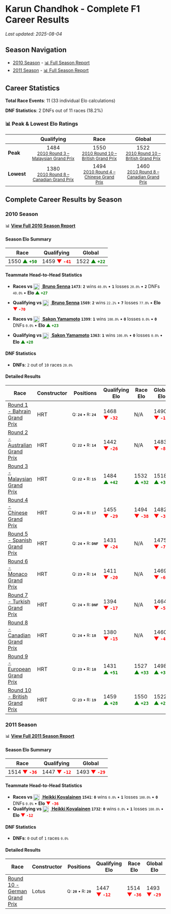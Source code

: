 # Karun Chandhok - Complete F1 Career Results

*Last updated: 2025-08-04*

## Season Navigation

- [2010 Season](#2010-season) - [📊 Full Season Report](../seasons/2010-season-report)
- [2011 Season](#2011-season) - [📊 Full Season Report](../seasons/2011-season-report)

## Career Statistics

**Total Race Events**: 11 (33 individual Elo calculations)

**DNF Statistics**: 2 DNFs out of 11 races (18.2%)

### 📊 Peak & Lowest Elo Ratings

| &nbsp; | Qualifying | Race | Global |
|-------|------------|------|--------|
| **Peak** | <center> 1484 <br/><small> [2010 Round 3 – Malaysian Grand Prix](../seasons/2010-season-report#round-3-malaysian-grand-prix) </small></center> | <center> 1550 <br/><small> [2010 Round 10 – British Grand Prix](../seasons/2010-season-report#round-10-british-grand-prix) </small></center> | <center> 1522  <br/><small> [2010 Round 10 – British Grand Prix](../seasons/2010-season-report#round-10-british-grand-prix) </small></center> |
| **Lowest** | <center> 1380 <br/><small> [2010 Round 8 – Canadian Grand Prix](../seasons/2010-season-report#round-8-canadian-grand-prix) </small></center> | <center> 1494 <br/><small> [2010 Round 4 – Chinese Grand Prix](../seasons/2010-season-report#round-4-chinese-grand-prix) </small></center> | <center> 1460 <br/><small> [2010 Round 8 – Canadian Grand Prix](../seasons/2010-season-report#round-8-canadian-grand-prix) </small></center> |


## Complete Career Results by Season

### 2010 Season

📊 **[View Full 2010 Season Report](../seasons/2010-season-report)**

#### Season Elo Summary

| Race | Qualifying | Global |
|------|------------|--------|
| 1550 **<span style="color: green;">▲&nbsp;`+50`</span>** | 1459 **<span style="color: red;">▼&nbsp;`-41`</span>** | 1522 **<span style="color: green;">▲&nbsp;`+22`</span>** |

#### Teammate Head-to-Head Statistics

- **Races vs [<img src="https://upload.wikimedia.org/wikipedia/commons/0/05/Flag_of_Brazil.svg" alt="Brazil" width="20" height="auto" style="vertical-align: middle; margin-right: 5px;" onerror="this.outerHTML='🇧🇷'; this.style.marginRight='5px';"/> Bruno Senna](bruno-senna) `1473`**: **`2`** wins <small>`40.0%`</small> • **`1`** losses <small>`20.0%`</small> • **`2`** DNFs <small>`40.0%`</small> • **Elo <span style="color: green;">▲&nbsp;`+27`</span>**
- **Qualifying vs [<img src="https://upload.wikimedia.org/wikipedia/commons/0/05/Flag_of_Brazil.svg" alt="Brazil" width="20" height="auto" style="vertical-align: middle; margin-right: 5px;" onerror="this.outerHTML='🇧🇷'; this.style.marginRight='5px';"/> Bruno Senna](bruno-senna) `1569`**: **`2`** wins <small>`22.2%`</small> • **`7`** losses <small>`77.8%`</small> • **Elo <span style="color: red;">▼&nbsp;`-70`</span>**

- **Races vs [<img src="https://upload.wikimedia.org/wikipedia/commons/9/9e/Flag_of_Japan.svg" alt="Japan" width="20" height="auto" style="vertical-align: middle; margin-right: 5px;" onerror="this.outerHTML='🇯🇵'; this.style.marginRight='5px';"/> Sakon Yamamoto](sakon-yamamoto) `1399`**: **`1`** wins <small>`100.0%`</small> • **`0`** losses <small>`0.0%`</small> • **`0`** DNFs <small>`0.0%`</small> • **Elo <span style="color: green;">▲&nbsp;`+23`</span>**
- **Qualifying vs [<img src="https://upload.wikimedia.org/wikipedia/commons/9/9e/Flag_of_Japan.svg" alt="Japan" width="20" height="auto" style="vertical-align: middle; margin-right: 5px;" onerror="this.outerHTML='🇯🇵'; this.style.marginRight='5px';"/> Sakon Yamamoto](sakon-yamamoto) `1363`**: **`1`** wins <small>`100.0%`</small> • **`0`** losses <small>`0.0%`</small> • **Elo <span style="color: green;">▲&nbsp;`+28`</span>**

#### DNF Statistics

- **DNFs**: `2` out of `10` races <small>`20.0%`</small>

#### Detailed Results

| Race | Constructor | Positions | Qualifying Elo | Race Elo | Global Elo | Teammate |
|------|-------------|-----------|----------------|----------|------------|----------|
| [Round 1 - Bahrain Grand Prix](../seasons/2010-season-report#round-1-bahrain-grand-prix) | HRT | <small>Q:&nbsp;**`24`**&nbsp;•&nbsp;R:&nbsp;**`24`**</small> | 1468 **<span style="color: red;">▼&nbsp;`-32`</span>** | N/A | 1490 **<span style="color: red;">▼&nbsp;`-10`</span>** | [<img src="https://upload.wikimedia.org/wikipedia/commons/0/05/Flag_of_Brazil.svg" alt="Brazil" width="20" height="auto" style="vertical-align: middle; margin-right: 5px;" onerror="this.outerHTML='🇧🇷'; this.style.marginRight='5px';"/> Bruno Senna](bruno-senna)<br/><small>Q:&nbsp;**`23`**&nbsp;•&nbsp;R:&nbsp;**`DNF`**</small> |
| [Round 2 - Australian Grand Prix](../seasons/2010-season-report#round-2-australian-grand-prix) | HRT | <small>Q:&nbsp;**`22`**&nbsp;•&nbsp;R:&nbsp;**`14`**</small> | 1442 **<span style="color: red;">▼&nbsp;`-26`</span>** | N/A | 1483 **<span style="color: red;">▼&nbsp;`-8`</span>** | [<img src="https://upload.wikimedia.org/wikipedia/commons/0/05/Flag_of_Brazil.svg" alt="Brazil" width="20" height="auto" style="vertical-align: middle; margin-right: 5px;" onerror="this.outerHTML='🇧🇷'; this.style.marginRight='5px';"/> Bruno Senna](bruno-senna)<br/><small>Q:&nbsp;**`21`**&nbsp;•&nbsp;R:&nbsp;**`DNF`**</small> |
| [Round 3 - Malaysian Grand Prix](../seasons/2010-season-report#round-3-malaysian-grand-prix) | HRT | <small>Q:&nbsp;**`22`**&nbsp;•&nbsp;R:&nbsp;**`15`**</small> | 1484 **<span style="color: green;">▲&nbsp;`+42`</span>** | 1532 **<span style="color: green;">▲&nbsp;`+32`</span>** | 1518 **<span style="color: green;">▲&nbsp;`+35`</span>** | [<img src="https://upload.wikimedia.org/wikipedia/commons/0/05/Flag_of_Brazil.svg" alt="Brazil" width="20" height="auto" style="vertical-align: middle; margin-right: 5px;" onerror="this.outerHTML='🇧🇷'; this.style.marginRight='5px';"/> Bruno Senna](bruno-senna)<br/><small>Q:&nbsp;**`23`**&nbsp;•&nbsp;R:&nbsp;**`16`**</small> |
| [Round 4 - Chinese Grand Prix](../seasons/2010-season-report#round-4-chinese-grand-prix) | HRT | <small>Q:&nbsp;**`24`**&nbsp;•&nbsp;R:&nbsp;**`17`**</small> | 1455 **<span style="color: red;">▼&nbsp;`-29`</span>** | 1494 **<span style="color: red;">▼&nbsp;`-38`</span>** | 1482 **<span style="color: red;">▼&nbsp;`-35`</span>** | [<img src="https://upload.wikimedia.org/wikipedia/commons/0/05/Flag_of_Brazil.svg" alt="Brazil" width="20" height="auto" style="vertical-align: middle; margin-right: 5px;" onerror="this.outerHTML='🇧🇷'; this.style.marginRight='5px';"/> Bruno Senna](bruno-senna)<br/><small>Q:&nbsp;**`23`**&nbsp;•&nbsp;R:&nbsp;**`16`**</small> |
| [Round 5 - Spanish Grand Prix](../seasons/2010-season-report#round-5-spanish-grand-prix) | HRT | <small>Q:&nbsp;**`24`**&nbsp;•&nbsp;R:&nbsp;**`DNF`**</small> | 1431 **<span style="color: red;">▼&nbsp;`-24`</span>** | N/A | 1475 **<span style="color: red;">▼&nbsp;`-7`</span>** | [<img src="https://upload.wikimedia.org/wikipedia/commons/0/05/Flag_of_Brazil.svg" alt="Brazil" width="20" height="auto" style="vertical-align: middle; margin-right: 5px;" onerror="this.outerHTML='🇧🇷'; this.style.marginRight='5px';"/> Bruno Senna](bruno-senna)<br/><small>Q:&nbsp;**`21`**&nbsp;•&nbsp;R:&nbsp;**`23`**</small> |
| [Round 6 - Monaco Grand Prix](../seasons/2010-season-report#round-6-monaco-grand-prix) | HRT | <small>Q:&nbsp;**`23`**&nbsp;•&nbsp;R:&nbsp;**`14`**</small> | 1411 **<span style="color: red;">▼&nbsp;`-20`</span>** | N/A | 1469 **<span style="color: red;">▼&nbsp;`-6`</span>** | [<img src="https://upload.wikimedia.org/wikipedia/commons/0/05/Flag_of_Brazil.svg" alt="Brazil" width="20" height="auto" style="vertical-align: middle; margin-right: 5px;" onerror="this.outerHTML='🇧🇷'; this.style.marginRight='5px';"/> Bruno Senna](bruno-senna)<br/><small>Q:&nbsp;**`22`**&nbsp;•&nbsp;R:&nbsp;**`DNF`**</small> |
| [Round 7 - Turkish Grand Prix](../seasons/2010-season-report#round-7-turkish-grand-prix) | HRT | <small>Q:&nbsp;**`24`**&nbsp;•&nbsp;R:&nbsp;**`DNF`**</small> | 1394 **<span style="color: red;">▼&nbsp;`-17`</span>** | N/A | 1464 **<span style="color: red;">▼&nbsp;`-5`</span>** | [<img src="https://upload.wikimedia.org/wikipedia/commons/0/05/Flag_of_Brazil.svg" alt="Brazil" width="20" height="auto" style="vertical-align: middle; margin-right: 5px;" onerror="this.outerHTML='🇧🇷'; this.style.marginRight='5px';"/> Bruno Senna](bruno-senna)<br/><small>Q:&nbsp;**`22`**&nbsp;•&nbsp;R:&nbsp;**`DNF`**</small> |
| [Round 8 - Canadian Grand Prix](../seasons/2010-season-report#round-8-canadian-grand-prix) | HRT | <small>Q:&nbsp;**`24`**&nbsp;•&nbsp;R:&nbsp;**`18`**</small> | 1380 **<span style="color: red;">▼&nbsp;`-15`</span>** | N/A | 1460 **<span style="color: red;">▼&nbsp;`-4`</span>** | [<img src="https://upload.wikimedia.org/wikipedia/commons/0/05/Flag_of_Brazil.svg" alt="Brazil" width="20" height="auto" style="vertical-align: middle; margin-right: 5px;" onerror="this.outerHTML='🇧🇷'; this.style.marginRight='5px';"/> Bruno Senna](bruno-senna)<br/><small>Q:&nbsp;**`22`**&nbsp;•&nbsp;R:&nbsp;**`DNF`**</small> |
| [Round 9 - European Grand Prix](../seasons/2010-season-report#round-9-european-grand-prix) | HRT | <small>Q:&nbsp;**`23`**&nbsp;•&nbsp;R:&nbsp;**`18`**</small> | 1431 **<span style="color: green;">▲&nbsp;`+51`</span>** | 1527 **<span style="color: green;">▲&nbsp;`+33`</span>** | 1498 **<span style="color: green;">▲&nbsp;`+38`</span>** | [<img src="https://upload.wikimedia.org/wikipedia/commons/0/05/Flag_of_Brazil.svg" alt="Brazil" width="20" height="auto" style="vertical-align: middle; margin-right: 5px;" onerror="this.outerHTML='🇧🇷'; this.style.marginRight='5px';"/> Bruno Senna](bruno-senna)<br/><small>Q:&nbsp;**`24`**&nbsp;•&nbsp;R:&nbsp;**`20`**</small> |
| [Round 10 - British Grand Prix](../seasons/2010-season-report#round-10-british-grand-prix) | HRT | <small>Q:&nbsp;**`23`**&nbsp;•&nbsp;R:&nbsp;**`19`**</small> | 1459 **<span style="color: green;">▲&nbsp;`+28`</span>** | 1550 **<span style="color: green;">▲&nbsp;`+23`</span>** | 1522 **<span style="color: green;">▲&nbsp;`+25`</span>** | [<img src="https://upload.wikimedia.org/wikipedia/commons/9/9e/Flag_of_Japan.svg" alt="Japan" width="20" height="auto" style="vertical-align: middle; margin-right: 5px;" onerror="this.outerHTML='🇯🇵'; this.style.marginRight='5px';"/> Sakon Yamamoto](sakon-yamamoto)<br/><small>Q:&nbsp;**`24`**&nbsp;•&nbsp;R:&nbsp;**`20`**</small> |

### 2011 Season

📊 **[View Full 2011 Season Report](../seasons/2011-season-report)**

#### Season Elo Summary

| Race | Qualifying | Global |
|------|------------|--------|
| 1514 **<span style="color: red;">▼&nbsp;`-36`</span>** | 1447 **<span style="color: red;">▼&nbsp;`-12`</span>** | 1493 **<span style="color: red;">▼&nbsp;`-29`</span>** |

#### Teammate Head-to-Head Statistics

- **Races vs [<img src="https://upload.wikimedia.org/wikipedia/commons/b/bc/Flag_of_Finland.svg" alt="Finland" width="20" height="auto" style="vertical-align: middle; margin-right: 5px;" onerror="this.outerHTML='🇫🇮'; this.style.marginRight='5px';"/> Heikki Kovalainen](heikki-kovalainen) `1541`**: **`0`** wins <small>`0.0%`</small> • **`1`** losses <small>`100.0%`</small> • **`0`** DNFs <small>`0.0%`</small> • **Elo <span style="color: red;">▼&nbsp;`-36`</span>**
- **Qualifying vs [<img src="https://upload.wikimedia.org/wikipedia/commons/b/bc/Flag_of_Finland.svg" alt="Finland" width="20" height="auto" style="vertical-align: middle; margin-right: 5px;" onerror="this.outerHTML='🇫🇮'; this.style.marginRight='5px';"/> Heikki Kovalainen](heikki-kovalainen) `1732`**: **`0`** wins <small>`0.0%`</small> • **`1`** losses <small>`100.0%`</small> • **Elo <span style="color: red;">▼&nbsp;`-12`</span>**

#### DNF Statistics

- **DNFs**: `0` out of `1` races <small>`0.0%`</small>

#### Detailed Results

| Race | Constructor | Positions | Qualifying Elo | Race Elo | Global Elo | Teammate |
|------|-------------|-----------|----------------|----------|------------|----------|
| [Round 10 - German Grand Prix](../seasons/2011-season-report#round-10-german-grand-prix) | Lotus | <small>Q:&nbsp;**`20`**&nbsp;•&nbsp;R:&nbsp;**`20`**</small> | 1447 **<span style="color: red;">▼&nbsp;`-12`</span>** | 1514 **<span style="color: red;">▼&nbsp;`-36`</span>** | 1493 **<span style="color: red;">▼&nbsp;`-29`</span>** | [<img src="https://upload.wikimedia.org/wikipedia/commons/b/bc/Flag_of_Finland.svg" alt="Finland" width="20" height="auto" style="vertical-align: middle; margin-right: 5px;" onerror="this.outerHTML='🇫🇮'; this.style.marginRight='5px';"/> Heikki Kovalainen](heikki-kovalainen)<br/><small>Q:&nbsp;**`18`**&nbsp;•&nbsp;R:&nbsp;**`16`**</small> |

